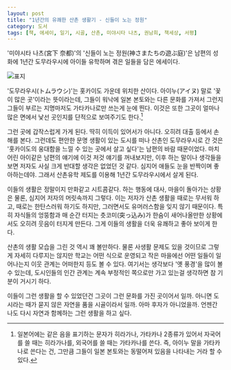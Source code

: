 ```yaml
---
layout: post
title: "1년간의 유쾌한 산촌 생활기 - 신들이 노는 정원"
category: 도서
tags: [책, 에세이, 일기, 시골, 산촌, 미야시타 나츠, 권남희, 책세상, 서평]
---
```


'미야시타 나츠(宮下 奈都)'의
'신들이 노는 정원(神さまたちの遊ぶ庭)'은
남편의 성화에 1년간 도무라우시에 아이들 유학하며 겪은 일들을 담은 에세이다.

![표지](https://lh3.googleusercontent.com/nbjYmOOQBTIjXwtedm2PE544oTFpEq8p0bLqS35CFcvTb0Gm-F_SVcRJ-K48PBTEk8PTfQyB_g3_qw=s480)

'도무라우시(トムラウシ)'는 홋카이도 가운데 위치한 산이다.
아이누(アイヌ) 말로 '꽃이 많은 곳'이라는 뜻이라는데,
그들이 워낙에 일본 본토와는 다른 문화를 가져서 그런지
그들이 부르는 지명마저도 가타카나로만 쓰는게 눈에 띈다.
이것은 또한 그곳이 얼마나 많은 면에서 낯선 곳인지를 단적으로 보여주기도 한다.[^1]

[^1]: 일본어에는 같은 음을 표기하는 문자가 히라가나, 가타카나 2종류가 있어서 자국어를 쓸 때는 히라가나를, 외국어를 쓸 때는 가타카나를 쓴다. 즉, 아이누 말을 가타카나로 쓴다는 건, 그만큼 그들이 일본 본토와는 동떨어져 있음을 나타내는 거라 할 수 있다.

그런 곳에 갑작스럽게 가게 된다.
딱히 이득이 있어서가 아니다.
오히려 대출 등에서 손해를 본다.
그런데도 편안한 문명 생활이 있는 도시를 떠나 산촌인 도무라우시로 간 것은
'홋카이도의 웅대함을 느낄 수 있는 곳에서 살고 싶다'는 남편의 바람 때문이었다.
마치 어린 아이같은 남편의 얘기에 이것 저것 얘기를 꺼내보지만,
이후 하는 말이나 생각들을 보면 저자도 사실 크게 반대할 생각은 없었던 것 같다.
심지어 애들도 눈을 반짝이며 좋아하는데야.
그래서 산촌유학 제도를 이용해 1년간 도무라우시에서 살게 된다.

이들의 생활은 정말이지 만화같고 시트콤같다.
하는 행동에 대사, 마을이 돌아가는 상황은 물론,
심지어 저자의 머릿속까지 그렇다.
이는 저자가 산촌 생활을 때로는 무서워 하고, 때로는 한탄스러워 하기도 하지만,
그러면서도 유머러스함을 잊지 않기 때문이다.
특히 자식들의 엉뚱함과 매 순간 터지는 츳코미(突っ込み)가
한숨이 새어나올만한 상황에서도 오히려 웃음이 터지게 만든다.
그게 이들의 생활을 더욱 유쾌하고 좋아 보이게 한다.

산촌의 생활 모습을 그린 것 역시 꽤 볼만하다.
물론 사생활 문제도 있을 것이므로 그렇게 자세히 다루지는 않지만
학교는 어떤 식으로 운영되고
작은 마을에선 어떤 일들이 일어나는지
이웃 관계는 어떠한지 등도 볼 수 있다.
여기서는 생각보다 '옛 풍경'을 많이 볼 수 있는데,
도시인들의 인간 관계는 계속 부정적인 쪽으로만 가고 있는걸 생각하면 참 기분이 거시기 하다.

이들이 그런 생활을 할 수 있었던건 그곳이 그런 문화를 가진 곳이어서 일까.
아니면 도시라는 때가 묻지 않은 자연을 품을 시골이라서 일까.
아마 후자가 아니었을까.
언젠간 나도 다시 자연과 함께하는 그런 생활을 하고 싶다.
